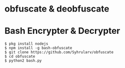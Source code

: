 # obfuscate & deobfuscate
# Bash Encrypter & Decrypter
```
$ pkg install nodejs
$ npm install -g bash-obfuscate
$ git clone https://github.com/Syhrularv/obfuscate
$ cd obfuscate
$ python2 bash.py
```
